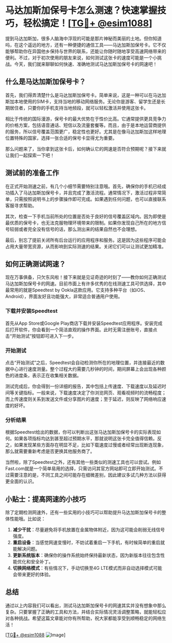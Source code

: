 # 马达加斯加保号卡怎么测速？快速掌握技巧，轻松搞定！[[TG💪+ @esim1088](https://t.me/s/esim1088)]

提到马达加斯加，很多人脑海中浮现的可能是那片神秘而美丽的土地。但你知道吗，在这个遥远的地方，还有一种便捷的通信工具——马达加斯加保号卡。它不仅能够帮助你在异国他乡保持与世界的联系，还能让你随时随地享受高速网络带来的便利。不过，对于初次使用的朋友来说，如何测试这张卡的速度可能是一个小挑战。今天，我们就来聊聊如何快速、准确地测试马达加斯加保号卡的网速吧！

## 什么是马达加斯加保号卡？

首先，我们得弄清楚什么是马达加斯加保号卡。简单来说，这是一种可以在马达加斯加本地使用的SIM卡，支持当地的移动网络服务。无论你是游客、留学生还是长期居住者，只要你的手机支持当地频段，就可以轻松激活并使用这张卡。

相比于传统的国际漫游，保号卡的最大优势在于性价比高。它通常提供更具竞争力的价格方案，包括语音通话、短信以及流量套餐等。而且，由于是本地运营商提供的服务，所以信号覆盖范围更广，稳定性也更好。尤其是在像马达加斯加这样地理位置特殊的国家，选择一张合适的保号卡显得尤为重要。

那么问题来了，当你拿到这张卡后，如何确认它的网速是否符合预期呢？接下来就让我们一起探索一下吧！

## 测试前的准备工作

在正式开始测速之前，有几个小细节需要特别注意哦。首先，确保你的手机已经成功插入了马达加斯加保号卡，并且完成了激活流程。通常情况下，激活过程非常简单，只需按照说明书上的步骤操作即可完成。如果遇到任何问题，也可以直接联系客服寻求帮助。

其次，检查一下手机当前所处的位置是否处于良好的信号覆盖区域内。因为即使是最优质的保号卡，也无法克服物理环境带来的限制。如果你发现自己所在的地方信号较弱或者完全没有信号的话，那么测出来的结果自然也不会理想。

最后，别忘了提前关闭所有后台运行的应用程序和服务。这是因为这些程序可能会占用大量带宽资源，从而影响到实际测速的结果。关闭它们可以让测试更加精准。

## 如何正确测试网速？

现在万事俱备，只欠东风啦！接下来就是见证奇迹的时刻了——教你如何正确测试马达加斯加保号卡的网速。目前市面上有许多优秀的在线测速工具可供选择，其中最常用的就是Speedtest by Ookla这款应用。它支持多种平台（如iOS、Android），界面友好且功能强大，非常适合普通用户使用。

### 下载并安装Speedtest

首先从App Store或Google Play商店下载并安装Speedtest应用程序。安装完成后打开软件，你会看到一个简洁直观的操作界面。此时无需注册账号，直接点击“开始测试”按钮即可进入下一步。

### 开始测试

点击“开始测试”之后，Speedtest会自动检测你所在的地理位置，并连接最近的数据中心进行速度测量。整个过程大约需要几秒钟的时间，期间屏幕上会出现各种颜色的进度条，表示正在收集相关数据。

测试完成后，你会得到一份详细的报告，其中包括上传速度、下载速度以及延迟时间等关键指标。一般来说，下载速度决定了你浏览网页、观看视频时的流畅程度；而上传速度则关系到发送文件或分享图片的速度；至于延迟，则反映了网络响应速度的好坏。

### 分析结果

根据Speedtest给出的数据，你可以判断出这张马达加斯加保号卡的实际表现如何。如果各项指标均达到甚至超过预期水平，那就说明这张卡完全值得信赖。反之，如果发现某些方面存在明显不足，比如下载速度过慢或者经常出现断连现象，那么就需要重新考虑是否更换其他服务商了。

当然啦，除了Speedtest之外，还有其他一些类似的测速工具也可以尝试。例如Fast.com就是一个简单易用的选择，只需访问其官方网站即可立即开始测试。不过需要注意的是，不同工具之间可能存在细微差别，因此建议多试几种方法以获得更全面的认识。

## 小贴士：提高网速的小技巧

除了定期检测网速外，还有一些实用的小技巧可以帮助提升马达加斯加保号卡的整体性能哦。比如说：

1. **减少干扰**：尽量避免将手机放置在金属物体附近，因为这可能会削弱无线信号强度。
2. **重启设备**：当感觉网速变慢时，不妨试着重启一下手机，有时候简单的重启就能解决问题。
3. **更新系统版本**：确保你的操作系统始终保持最新状态，因为新版本往往包含性能优化和安全补丁。
4. **切换网络模式**：有些情况下，手动切换至4G LTE模式而非自动选择模式可能会带来更好的体验。

## 总结

通过以上内容我们可以看出，测试马达加斯加保号卡的网速其实并没有想象中那么复杂。只要掌握了正确的工具和方法，并结合实际情况灵活调整策略，就能轻松应对各种挑战。希望这篇文章能对你有所帮助，祝大家都能享受到顺畅稳定的网络生活！

[[TG💪+ @esim1088](https://t.me/s/esim1088) ![Image](https://i.postimg.cc/4NQfJmqS/Snipaste-2025-05-13-00-14-12.png)]